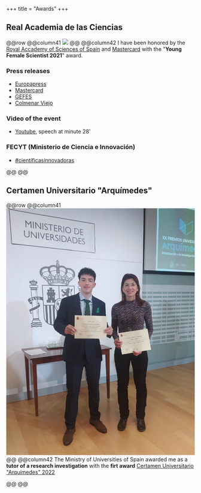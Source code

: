 +++
title = "Awards"
+++

## Real Academia de las Ciencias

@@row
@@column41 ![](/assets/photos/frace.jpg) @@
@@column42
I have been honored by the [Royal Accademy of Sciences of Spain](https://rac.es) and [Mastercard](https://www.mastercard.com) with the "**Young Female Scientist 2021**" award.

### Press releases
- [Europapress](https://www.europapress.es/epsocial/responsables/noticia-cuatro-investigadoras-galardonadas-ii-premios-joven-talento-cientifico-femenino-2021-mastercard-frace-20211020151226.html)
- [Mastercard](https://www.mastercard.com/news/europe/es-es/noticias/notas-de-prensa/es-es/2021/octubre/la-frace-y-mastercard-entregan-los-premios-al-joven-talento-cientifico-femenino-2021/)
- [GEFES](http://gefes-rsef.org/premio-al-joven-talento-cientifico-femenino-2021-para-elsa-prada-socia-de-gefes/)
- [Colmenar Viejo](https://www.colmenarviejo.com/actualidad/3451-la-fisica-colmenarena-elsa-prada-nunez-gana-el-premio-al-joven-talento-cientifico-femenino-2021?fbclid=IwAR1p8il15uAGj9Ca3aADNoDB6nQmJo7n3E2Z6Cyw8kEOnD4hH87iFXvul0M)

### Video of the event
- [Youtube](https://www.youtube.com/watch?v=bYBpI-l2_T4), speech at minute 28'

### FECYT (Ministerio de Ciencia e Innovación)
- [#científicasinnovadoras](https://cientificasinnovadoras.fecyt.es/cientificas/elsa-prada-nunez)

@@
@@

## Certamen Universitario "Arquímedes"

@@row
@@column41 ![](/assets/photos/arquimedes.jpg) @@
@@column42
The Ministry of Universities of Spain awarded me as a **tutor of a research investigation** with the **firt award** [Certamen Universitario "Arquímedes" 2022](https://www.universidades.gob.es/certamen-universitario-arquimedes-convocatoria-2022/)

@@
@@